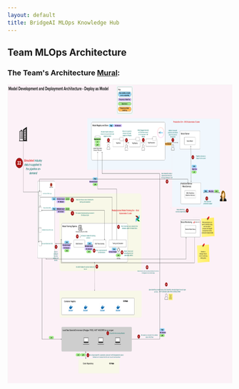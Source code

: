 ```yaml
---
layout: default
title: BridgeAI MLOps Knowledge Hub
---
```


## Team MLOps Architecture

<h3>The Team's Architecture <a href="https://app.mural.co/t/jmsandbox6893/m/jmsandbox6893/1723564838519/90dee27020222851bf2f8b62c04fd272c25fd1d3?sender=udec36d924fb252f9f2506642" target="_blank">Mural</a>:</h3>

<img src="mlops_arch.png" usemap = "#lessons" width="787" height="670"/>

<!-- <map name = "lessons">
    <area shape = "rect" coords = "22,83,126,125" alt = "Industry Data"
    href = "/team_arch.html#industry-data"/>
</map>


## Components

### Industry Data -->
